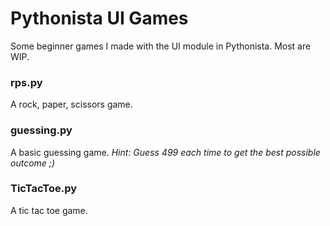 Pythonista UI Games
===================

Some beginner games I made with the UI module in Pythonista. Most are WIP.


### rps.py

A rock, paper, scissors game. 

### guessing.py

A basic guessing game. _Hint: Guess 499 each time to get the best possible outcome ;)_

### TicTacToe.py

A tic tac toe game.
